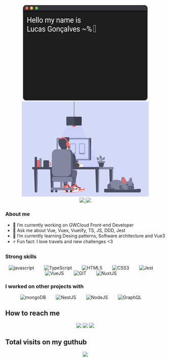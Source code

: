 <div align="center">
    <img height="300" width="400" alt="personal info image" src="https://raw.githubusercontent.com/lucas2502/lucas2502/main/about.png" />
    <img height="300" width="400" alt="working gif" src="https://raw.githubusercontent.com/lucas2502/lucas2502/main/working.gif" />
</div>
   
<div align="center">
  <a href="https://github.com/lucas2502">
  <img height="160em" src="https://github-readme-stats.vercel.app/api?username=lucas2502&show_icons=true&theme=dark&include_all_commits=true&count_private=true"/>
  <img height="160em" src="https://github-readme-stats.vercel.app/api/top-langs/?username=lucas2502&layout=compact&langs_count=7&theme=dark"/>
  </a>
</div>


### About me
<div style="display: inline_block"  >
<ul>
  <li> 🔭 I’m currently working on GWCloud Front-end Developer</li>
  <li> 💬 Ask me about Vue, Vuex, Vuetify, TS, JS, DDD, Jest </li>
  <li> 🌱 I’m currently learning Desing patterns, Software architecture and Vue3</li>
  <li>⚡ Fun fact: I love travels and new challenges <3</li>
  
</ul>
  
### Strong skills
<div style="display: inline_block"  >
<div align="center">
    <img height="40" alt="javascript" src="https://cdn.jsdelivr.net/gh/devicons/devicon/icons/javascript/javascript-original.svg">
    &nbsp;&nbsp;&nbsp;&nbsp;&nbsp;&nbsp;
  <img height="40" alt="TypeScript" src="https://cdn.jsdelivr.net/gh/devicons/devicon/icons/typescript/typescript-original.svg">
    &nbsp;&nbsp;&nbsp;&nbsp;&nbsp;&nbsp;
    <img height="40" alt="HTML5" src="https://cdn.jsdelivr.net/gh/devicons/devicon/icons/html5/html5-original.svg">
    &nbsp;&nbsp;&nbsp;&nbsp;&nbsp;&nbsp;
    <img height="40" alt="CSS3" src="https://cdn.jsdelivr.net/gh/devicons/devicon/icons/css3/css3-original.svg">
    &nbsp;&nbsp;&nbsp;&nbsp;&nbsp;&nbsp;
    <img height="40" alt="Jest" src="https://cdn.jsdelivr.net/gh/devicons/devicon/icons/jest/jest-plain.svg">
    &nbsp;&nbsp;&nbsp;&nbsp;&nbsp;&nbsp;
    <img height="40" alt="VueJS" src="https://cdn.jsdelivr.net/gh/devicons/devicon/icons/vuejs/vuejs-original.svg">
     &nbsp;&nbsp;&nbsp;&nbsp;&nbsp;&nbsp;
    <img height="40" alt="GIT" src="https://cdn.jsdelivr.net/gh/devicons/devicon/icons/git/git-original.svg">
    &nbsp;&nbsp;&nbsp;&nbsp;&nbsp;&nbsp;
  <img height="40" alt="NuxtJS" src="https://cdn.jsdelivr.net/gh/devicons/devicon/icons/nuxtjs/nuxtjs-original.svg">
    &nbsp;&nbsp;&nbsp;&nbsp;&nbsp;&nbsp;
</div>
  
### I worked on other projects with
<div style="display: inline_block"  >
<div align="center">
    <img height="40" alt="mongoDB" src="https://cdn.jsdelivr.net/gh/devicons/devicon/icons/mongodb/mongodb-original.svg">
    &nbsp;&nbsp;&nbsp;&nbsp;&nbsp;&nbsp;
    <img height="40" alt="NestJS" src="https://cdn.jsdelivr.net/gh/devicons/devicon/icons/nestjs/nestjs-plain.svg">
    &nbsp;&nbsp;&nbsp;&nbsp;&nbsp;&nbsp;
    <img height="40" alt="NodeJS" src="https://cdn.jsdelivr.net/gh/devicons/devicon/icons/nodejs/nodejs-original.svg">
    &nbsp;&nbsp;&nbsp;&nbsp;&nbsp;&nbsp;
  <img height="40" alt="GraphQL" src="https://cdn.jsdelivr.net/gh/devicons/devicon/icons/graphql/graphql-plain.svg">
    &nbsp;&nbsp;&nbsp;&nbsp;&nbsp;&nbsp;
</div>

  
## How to reach me
<div style="display: inline_block"  >
<p align="center"> 
  <a href = "mailto:lucas2502a@live.com"><img src="https://img.shields.io/badge/Microsoft_Outlook-0078D4?style=for-the-badge&logo=microsoft-outlook&logoColor=white" target="_blank"></a>
  <a href="https://instagram.com/goncalves.png" target="_blank"><img src="https://img.shields.io/badge/-Instagram-%23E4405F?style=for-the-badge&logo=instagram&logoColor=white" target="_blank"></a>
  <a href="https://br.linkedin.com/in/lucas-gonçalves-de-frança-87bb44140b" target="_blank"><img src="https://img.shields.io/badge/-LinkedIn-%230077B5?style=for-the-badge&logo=linkedin&logoColor=white" target="_blank"></a>  
</p>
  
  
 ## Total visits on my guthub <br>
 <p align="center"> 
   <img alingn="center" src="https://profile-counter.glitch.me/lucas2502/count.svg" />
 </p>
